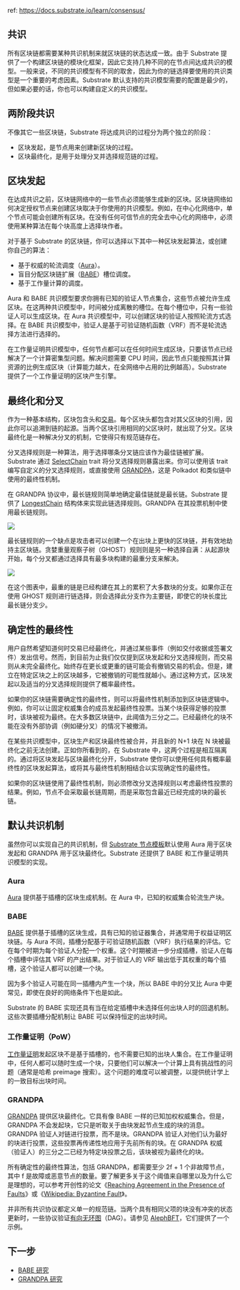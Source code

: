 ref: https://docs.substrate.io/learn/consensus/

## 共识

所有区块链都需要某种共识机制来就区块链的状态达成一致。由于 Substrate 提供了一个构建区块链的模块化框架，因此它支持几种不同的在节点间达成共识的模型。一般来说，不同的共识模型有不同的取舍，因此为你的链选择要使用的共识类型是一个重要的考虑因素。Substrate 默认支持的共识模型需要的配置是最少的，但如果必要的话，你也可以构建自定义的共识模型。

## 两阶段共识

不像其它一些区块链，Substrate 将达成共识的过程分为两个独立的阶段：

- 区块发起，是节点用来创建新区块的过程。
- 区块最终化，是用于处理分叉并选择规范链的过程。


## 区块发起

在达成共识之前，区块链网络中的一些节点必须能够生成新的区块。区块链网络如何决定授权节点来创建区块取决于你使用的共识模型。例如，在中心化网络中，单个节点可能会创建所有区块。在没有任何可信节点的完全去中心化的网络中，必须使用某种算法在每个块高度上选择块作者。

对于基于 Substrate 的区块链，你可以选择以下其中一种区块发起算法，或创建你自己的算法：

- 基于权威的轮流调度（[Aura](https://docs.substrate.io/reference/glossary/#authority-round-aura)）。
- 盲目分配区块链扩展（[BABE](https://docs.substrate.io/reference/glossary/#blind-assignment-of-blockchain-extension-babe)）槽位调度。
- 基于工作量计算的调度。

Aura 和 BABE 共识模型要求你拥有已知的验证人节点集合，这些节点被允许生成区块。在这两种共识模型中，时间被分成离散的槽位。在每个槽位中，只有一些验证人可以生成区块。在 Aura 共识模型中，可以创建区块的验证人按照轮流方式选择。在 BABE 共识模型中，验证人是基于可验证随机函数（VRF）而不是轮流选择方法进行选择的。

在工作量证明共识模型中，任何节点都可以在任何时间生成区块，只要该节点已经解决了一个计算密集型问题。解决问题需要 CPU 时间，因此节点只能按照其计算资源的比例生成区块（计算能力越大，在全网络中占用的比例越高）。Substrate 提供了一个工作量证明的区块产生引擎。

## 最终化和分叉

作为一种基本结构，区块包含头和[交易](https://docs.substrate.io/learn/transaction-types/)。每个区块头都包含对其父区块的引用，因此你可以追溯到链的起源。当两个区块引用相同的父区块时，就出现了分叉。区块最终化是一种解决分叉的机制，它使得只有规范链存在。

分叉选择规则是一种算法，用于选择哪条分叉链应该作为最佳链被扩展。Substrate 通过 [SelectChain](https://paritytech.github.io/substrate/master/sp_consensus/trait.SelectChain.html) trait 将分叉选择规则暴露出来。你可以使用该 trait 编写自定义的分叉选择规则，或直接使用 [GRANDPA](https://github.com/w3f/consensus/blob/master/pdf/grandpa.pdf)，这是 Polkadot 和类似链中使用的最终性机制。

在 GRANDPA 协议中，最长链规则简单地确定最佳链就是最长链。Substrate 提供了 [LongestChain](https://paritytech.github.io/substrate/master/sc_consensus/struct.LongestChain.html) 结构体来实现此链选择规则。GRANDPA 在其投票机制中使用最长链规则。

![](https://docs.substrate.io/static/e6863a42bc2c496b4a0eeefd969d93f4/e8455/consensus-longest.webp)

最长链规则的一个缺点是攻击者可以创建一个在出块上更快的区块链，并有效地劫持主区块链。贪婪重量观察子树（GHOST）规则则是另一种选择自满：从起源块开始，每个分叉都通过选择具有最多块构建的最重分支来解决。

![](https://docs.substrate.io/static/3a4345cd135b5201993824e71dc29a7a/095a5/consensus-ghost.webp)

在这个图表中，最重的链是已经构建在其上的累积了大多数块的分支。如果你正在使用 GHOST 规则进行链选择，则会选择此分支作为主要链，即使它的块长度比最长链分支少。

## 确定性的最终性

用户自然希望知道何时交易已经最终化，并通过某些事件（例如交付收据或签署文件）发出信号。然而，到目前为止我们仅仅提到区块发起和分叉选择规则，而交易则从未完全最终化。始终存在更长或更重的链可能会有撤销交易的机会。但是，建立在特定区块之上的区块越多，它被撤销的可能性就越小。通过这种方式，区块发起以及适当的分叉选择规则提供了概率最终性。

如果你的区块链需要确定性的最终性，则可以将最终性机制添加到区块链逻辑中。例如，你可以让固定权威集合的成员发起最终性投票。当某个块获得足够的投票时，该块被视为最终。在大多数区块链中，此阈值为三分之二。已经最终化的块不能在没有外部协调（例如硬分叉）的情况下被撤消。

在某些共识模型中，区块生产和区块最终性被合并，并且新的 N+1 块在 N 块被最终化之前无法创建。正如你所看到的，在 Substrate 中，这两个过程是相互隔离的。通过将区块发起与区块最终化分开，Substrate 使你可以使用任何具有概率最终性的区块发起算法，或将其与最终性机制相结合以实现确定性的最终性。

如果你的区块链使用了最终性机制，则必须修改分叉选择规则以考虑最终性投票的结果。例如，节点不会采取最长链周期，而是采取包含最近已经完成的块的最长链。

## 默认共识机制

虽然你可以实现自己的共识机制，但 [Substrate 节点模板](https://github.com/substrate-developer-hub/substrate-node-template)默认使用 Aura 用于区块发起和 GRANDPA 用于区块最终化。Substrate 还提供了 BABE 和工作量证明共识模型的实现。

### Aura

[Aura](https://paritytech.github.io/substrate/master/sc_consensus_aura/index.html) 提供基于插槽的区块生成机制。在 Aura 中，已知的权威集合轮流生产块。

### BABE

[BABE](https://paritytech.github.io/substrate/master/sc_consensus_babe/index.html) 提供基于插槽的区块生成，具有已知的验证器集合，并通常用于权益证明区块链。与 Aura 不同，插槽分配基于可验证随机函数（VRF）执行结果的评估。它在每个时期为每个验证人分配一个权重。这个时期被进一步分成插槽，验证人在每个插槽中评估其 VRF 的产出结果。对于验证人的 VRF 输出低于其权重的每个插槽，这个验证人都可以创建一个块。

因为多个验证人可能在同一插槽内产生一个块，所以 BABE 中的分叉比 Aura 中更常见，即使在良好的网络条件下也是如此。

Substrate 的 BABE 实现还具有当在给定插槽中未选择任何出块人时的回退机制。这些次要插槽分配机制让 BABE 可以保持恒定的出块时间。

### 工作量证明（PoW）

[工作量证明](https://paritytech.github.io/substrate/master/sc_consensus_pow/index.html)发起区块不是基于插槽的，也不需要已知的出块人集合。在工作量证明中，任何人都可以随时生成一个块，只要他们可以解决一个计算上具有挑战性的问题（通常是哈希 preimage 搜索）。这个问题的难度可以被调整，以提供统计学上的一致目标出块时间。

### GRANDPA

[GRANDPA](https://paritytech.github.io/substrate/master/sc_consensus_grandpa/index.html) 提供区块最终化。它具有像 BABE 一样的已知加权权威集合。但是，GRANDPA 不会发起块，它只是听取关于由块发起节点生成的块的消息。GRANDPA 验证人对链进行投票，而不是块。GRANDPA 验证人对他们认为最好的块进行投票，这些投票再传递性地应用于先前所有的块。在 GRANDPA 权威（验证人）的三分之二已经为特定块投票之后，该块被视为最终化的块。

所有确定性的最终性算法，包括 GRANDPA，都需要至少 2f + 1 个非故障节点，其中 f 是故障或恶意节点的数量。要了解更多关于这个阈值来自哪里以及为什么它是理想的，可以参考开创性的论文《[Reaching Agreement in the Presence of Faults](https://lamport.azurewebsites.net/pubs/reaching.pdf)》或《[Wikipedia: Byzantine Fault](https://en.wikipedia.org/wiki/Byzantine_fault)》。

并非所有共识协议都定义单一的规范链。当两个具有相同父项的块没有冲突的状态更新时，一些协议验证[有向无环图](https://en.wikipedia.org/wiki/Directed_acyclic_graph)（DAG）。请参见 [AlephBFT](https://github.com/aleph-zero-foundation/aleph-node)，它们提供了一个示例。


## 下一步

- [BABE 研究](https://research.web3.foundation/en/latest/polkadot/block-production/Babe.html)
- [GRANDPA 研究](https://research.web3.foundation/en/latest/polkadot/finality.html)
